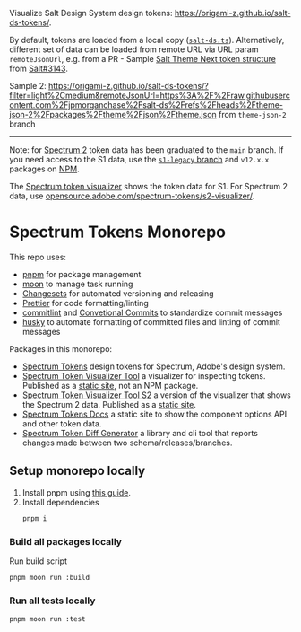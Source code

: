 Visualize Salt Design System design tokens: https://origami-z.github.io/salt-ds-tokens/.

By default, tokens are loaded from a local copy ([`salt-ds.ts`](https://github.com/origami-z/salt-ds-tokens/blob/main/docs/visualizer/src/controllers/salt-data.ts)). 
Alternatively, different set of data can be loaded from remote URL via URL param `remoteJsonUrl`, e.g. from a PR - Sample [Salt Theme Next token structure](https://origami-z.github.io/salt-ds-tokens/?filter=light%2Cmedium&remoteJsonUrl=https%253A%252F%252Fraw.githubusercontent.com%252Fjpmorganchase%252Fsalt-ds%252Fcae97dfe8b05fb91baef578f8ca04b25315fdc5e%252Fpackages%252Ftheme%252Fjson%252Ftheme.json&token=palette%2Cneutral) from [Salt#3143](https://github.com/jpmorganchase/salt-ds/pull/3143).

Sample 2: https://origami-z.github.io/salt-ds-tokens/?filter=light%2Cmedium&remoteJsonUrl=https%3A%2F%2Fraw.githubusercontent.com%2Fjpmorganchase%2Fsalt-ds%2Frefs%2Fheads%2Ftheme-json-2%2Fpackages%2Ftheme%2Fjson%2Ftheme.json from `theme-json-2` branch

---


Note: for [Spectrum 2](https://s2.spectrum.adobe.com/) token data has been graduated to the `main` branch. If you need access to the S1 data, use the [`s1-legacy` branch](https://github.com/adobe/spectrum-tokens/tree/s1-legacy) and `v12.x.x` packages on [NPM](https://www.npmjs.com/package/@adobe/spectrum-tokens?activeTab=versions).

The [Spectrum token visualizer](https://opensource.adobe.com/spectrum-tokens/visualizer/) shows the token data for S1. For Spectrum 2 data, use [opensource.adobe.com/spectrum-tokens/s2-visualizer/](https://opensource.adobe.com/spectrum-tokens/s2-visualizer/).

# Spectrum Tokens Monorepo

This repo uses:

- [pnpm](https://pnpm.io/) for package management
- [moon](https://moonrepo.dev/moon) to manage task running
- [Changesets](https://github.com/changesets/changesets) for automated versioning and releasing
- [Prettier](https://prettier.io/) for code formatting/linting
- [commitlint](https://commitlint.js.org/) and [Convetional Commits](https://www.conventionalcommits.org/en/v1.0.0/) to standardize commit messages
- [husky](https://typicode.github.io/husky/) to automate formatting of committed files and linting of commit messages

Packages in this monorepo:

- [Spectrum Tokens](packages/tokens/) design tokens for Spectrum, Adobe's design system.
- [Spectrum Token Visualizer Tool](docs/visualizer/) a visualizer for inspecting tokens. Published as a [static site](https://opensource.adobe.com/spectrum-tokens/visualizer/), not an NPM package.
- [Spectrum Token Visualizer Tool S2](docs/s2-visualizer/) a version of the visualizer that shows the Spectrum 2 data. Published as a [static site](https://opensource.adobe.com/spectrum-tokens/s2-visualizer/).
- [Spectrum Tokens Docs](docs/site/) a static site to show the component options API and other token data.
- [Spectrum Token Diff Generator](tools/diff-generator/) a library and cli tool that reports changes made between two schema/releases/branches.

## Setup monorepo locally

1. Install pnpm using [this guide](https://pnpm.io/installation).
1. Install dependencies
   ```bash
   pnpm i
   ```

### Build all packages locally

Run build script

```bash
pnpm moon run :build
```

### Run all tests locally

```bash
pnpm moon run :test
```
